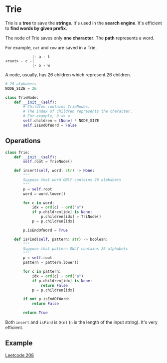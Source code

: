 # Trie

Trie is a **tree** to save the **strings**. It's used in the **search engine**. It's efficient to **find words by given prefix**.

The node of Trie saves only **one character**. The **path** represents a word.

For example, `cat` and `cow` are saved in a Trie.

```
            |- a - t
<root> - c -|
            |- o - w
```

A node, usually, has 26 children which represent 26 children.

```python
# 26 alphabets
NODE_SIZE = 26

class TrieNode:
    def __init__(self):
        # Children contains TrieNodes.
        # The index of children represents the character.
        # For example, 0 => a
        self.children = [None] * NODE_SIZE
        self.isEndOfWord = False
```

## Operations

```python
class Trie:
    def __init__(self):
        self.root = TrieNode()

    def insert(self, word: str) -> None:
        """
        Suppose that word ONLY contains 26 alphabets
        """
        p = self.root
        word = word.lower()

        for c in word:
            idx = ord(c) - ord("a")
            if p.children[idx] is None:
                p.children[idx] = TriNode()
            p = p.children[idx]

        p.isEndOfWord = True

    def isFind(self, pattern: str) -> boolean:
        """
        Suppose that pattern ONLY contains 26 alphabets
        """
        p = self.root
        pattern = pattern.lower()

        for c in pattern:
            idx = ord(c) - ord("a")
            if p.children[idx] is None:
                return False
            p = p.children[idx]

        if not p.isEndOfWord:
            return False

        return True
```

Both `insert` and `isFind` is `O(n)` (`n` is the length of the input string). It's very efficient.

## Example

[Leetcode 208](https://leetcode.com/problems/implement-trie-prefix-tree/)
